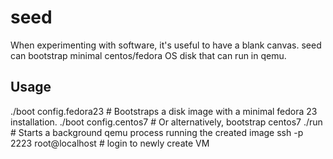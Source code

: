 seed
====

When experimenting with software, it's useful to have a blank canvas.
seed can bootstrap minimal centos/fedora OS disk that can run in qemu.

Usage
----------
./boot config.fedora23  # Bootstraps a disk image with a minimal fedora 23 installation.
./boot config.centos7  # Or alternatively, bootstrap centos7
./run # Starts a background qemu process running the created image
ssh -p 2223 root@localhost # login to newly create VM
